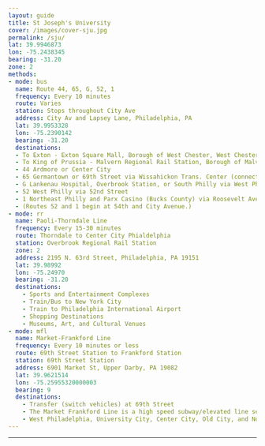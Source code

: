 ```yaml
---
layout: guide
title: St Joseph's University
cover: /images/cover-sju.jpg
permalink: /sju/
lat: 39.9946873
lon: -75.2438345
bearing: -31.20
zone: 2
methods:
- mode: bus
  name: Route 44, 65, G, 52, 1
  frequency: Every 10 minutes
  route: Varies
  station: Stops throughout City Ave
  address: City Av and Lapsey Lane, Philadelphia, PA
  lat: 39.9953328
  lon: -75.2390142
  bearing: -31.20
  destinations:
  - To Exton - Exton Square Mall, Borough of West Chester, West Chester University
  - To King of Prussia - Malvern Regional Rail Station, Borough of Malvern, King of Prussia Mall
  - 44 Ardmore or Center City
  - 65 Germantown or 69th Street via Wissahickon Trans. Center (connect there for Manayunk)
  - G Lankenau Hospital, Overbrook Station, or South Philly via West Philly
  - 52 West Philly via 52nd Street
  - 1 Northeast Philly and Parx Casino (Bucks County) via Roosevelt Avenue
  - (Routes 52 and 1 begin at 54th and City Avenue.)
- mode: rr
  name: Paoli-Thorndale Line
  frequency: Every 15-30 minutes
  route: Thorndale to Center City Phialdelphia
  station: Overbrook Regional Rail Station
  zone: 2
  address: 2195 N. 63rd Street, Philadelphia, PA 19151
  lat: 39.98992
  lon: -75.24970
  bearing: -31.20
  destinations:
    - Sports and Entertainment Complexes
    - Train/Bus to New York City
    - Train to Philadelphia International Airport
    - Shopping Destinations
    - Museums, Art, and Cultural Venues
- mode: mfl
  name: Market-Frankford Line
  frequency: Every 10 minutes or less
  route: 69th Street Station to Frankford Station
  station: 69th Street Station
  address: 6901 Market St, Upper Darby, PA 19082
  lat: 39.9621514
  lon: -75.25955320000003
  bearing: 9
  destinations:
    - Transfer (switch vehicles) at 69th Street
    - The Market Frankford Line is a high speed subway/elevated line serving neighborhoods.
    - West Philadelphia, University City, Center City, Old City, and North Philadelphia.
---
```

---
